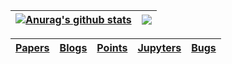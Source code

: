 | <a href="https://github.com/qiaojy19/github-readme-stats"><img align="center" src="https://github-readme-stats.vercel.app/api?username=qiaojy19&show_icons=true&count_private=true&include_all_commits=true&theme=buefy&hide_border=true" alt="Anurag's github stats" /></a> | <a href="https://github.com/qiaojy19/github-readme-stats"><img align="center" src="https://github-readme-stats.vercel.app/api/top-langs/?username=qiaojy19&layout=compact&theme=buefy&hide_border=true" /></a> |
| ------------- | ------------- |

|[Papers](https://github.com/qiaojy19/q-Papers)|[Blogs](https://github.com/qiaojy19/q-Blogs)|[Points](https://github.com/qiaojy19/q-Points)|[Jupyters](https://github.com/qiaojy19/q-Jupyter)|[Bugs](https://github.com/qiaojy19/q-Bugs)|
|--|--|--|--|--|
